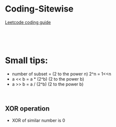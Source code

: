 # Coding-Sitewise

[Leetcode coding guide](<https://leetcode.com/discuss/general-discussion/623011/A-guide-for-dummies-(like-me)>)

&nbsp;

&nbsp;

# Small tips:

- number of subset = (2 to the power n) 2^n = 1<<n
- a << b = a \* (2^b) (2 to the power b)
- a >> b = a / (2^b) (2 to the power b)

&nbsp;

## XOR operation

- XOR of similar number is 0

&nbsp;
&nbsp;
&nbsp;
&nbsp;

